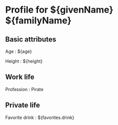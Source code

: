 # Profile for ${givenName} ${familyName}

## Basic attributes
Age
: ${age}

Height
: ${height}


## Work life
Profession
: Pirate

## Private life
Favorite drink
: ${favorites.drink}


<bookmarks>
  <bookmark name="Basic attributes" href="#basic-attributes" />
  <bookmark name="Work life" href="#work-life" />
  <bookmark name="Private life" href="#private-life" />
</bookmarks>
